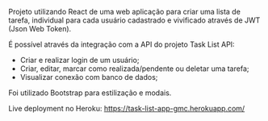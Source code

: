 Projeto utilizando React de uma web aplicação para criar uma lista de tarefa, individual para cada usuário cadastrado e vivificado através de JWT (Json Web Token).

É possível através da integração com a API do projeto Task List API:
- Criar e realizar login de um usuário;
- Criar, editar, marcar como realizada/pendente ou deletar uma tarefa;
- Visualizar conexão com banco de dados;

Foi utilizado Bootstrap para estilização e modais.

Live deployment no Heroku:
https://task-list-app-gmc.herokuapp.com/
